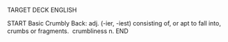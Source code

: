 TARGET DECK
ENGLISH

START
Basic
Crumbly
Back: adj. (-ier, -iest) consisting of, or apt to fall into, crumbs or fragments.  crumbliness n.
END

